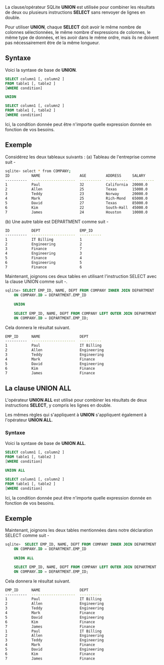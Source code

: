La clause/opérateur SQLite **UNION** est utilisée pour combiner les résultats de deux ou plusieurs instructions **SELECT** sans renvoyer de lignes en double.

Pour utiliser **UNION**, chaque **SELECT** doit avoir le même nombre de colonnes sélectionnées, le même nombre d'expressions de colonnes, le même type de données, et les avoir dans le même ordre, mais ils ne doivent pas nécessairement être de la même longueur.

## Syntaxe

Voici la syntaxe de base de **UNION**.

```sql
SELECT column1 [, column2 ]
FROM table1 [, table2 ]
[WHERE condition]

UNION

SELECT column1 [, column2 ]
FROM table1 [, table2 ]
[WHERE condition]
```

Ici, la condition donnée peut être n'importe quelle expression donnée en fonction de vos besoins.

## Exemple

Considérez les deux tableaux suivants : (a) Tableau de l'entreprise comme suit -

```bash
sqlite> select * from COMPANY;
ID          NAME                  AGE         ADDRESS     SALARY
----------  --------------------  ----------  ----------  ----------
1           Paul                  32          California  20000.0
2           Allen                 25          Texas       15000.0
3           Teddy                 23          Norway      20000.0
4           Mark                  25          Rich-Mond   65000.0
5           David                 27          Texas       85000.0
6           Kim                   22          South-Hall  45000.0
7           James                 24          Houston     10000.0
```

(b) Une autre table est DEPARTMENT comme suit -

```bash
ID          DEPT                  EMP_ID
----------  --------------------  ----------
1           IT Billing            1
2           Engineering           2
3           Finance               7
4           Engineering           3
5           Finance               4
6           Engineering           5
7           Finance               6
```

Maintenant, joignons ces deux tables en utilisant l'instruction SELECT avec la clause UNION comme suit -.

```sql
sqlite> SELECT EMP_ID, NAME, DEPT FROM COMPANY INNER JOIN DEPARTMENT
    ON COMPANY.ID = DEPARTMENT.EMP_ID
    
    UNION
    
    SELECT EMP_ID, NAME, DEPT FROM COMPANY LEFT OUTER JOIN DEPARTMENT
    ON COMPANY.ID = DEPARTMENT.EMP_ID;
```

Cela donnera le résultat suivant.

```bash
EMP_ID      NAME                  DEPT
----------  --------------------  ----------
1           Paul                  IT Billing
2           Allen                 Engineering
3           Teddy                 Engineering
4           Mark                  Finance
5           David                 Engineering
6           Kim                   Finance
7           James                 Finance
```

## La clause UNION ALL

L'opérateur **UNION ALL** est utilisé pour combiner les résultats de deux instructions **SELECT**, y compris les lignes en double.

Les mêmes règles qui s'appliquent à **UNION** s'appliquent également à l'opérateur **UNION ALL**.

### Syntaxe

Voici la syntaxe de base de **UNION ALL**.

```sql
SELECT column1 [, column2 ]
FROM table1 [, table2 ]
[WHERE condition]

UNION ALL

SELECT column1 [, column2 ]
FROM table1 [, table2 ]
[WHERE condition]
```

Ici, la condition donnée peut être n'importe quelle expression donnée en fonction de vos besoins.

## Exemple

Maintenant, joignons les deux tables mentionnées dans notre déclaration SELECT comme suit -

```sql
sqlite>  SELECT EMP_ID, NAME, DEPT FROM COMPANY INNER JOIN DEPARTMENT
    ON COMPANY.ID = DEPARTMENT.EMP_ID
    
    UNION ALL

    SELECT EMP_ID, NAME, DEPT FROM COMPANY LEFT OUTER JOIN DEPARTMENT
    ON COMPANY.ID = DEPARTMENT.EMP_ID;
```

Cela donnera le résultat suivant.

```bash
EMP_ID      NAME                  DEPT
----------  --------------------  ----------
1           Paul                  IT Billing
2           Allen                 Engineering
3           Teddy                 Engineering
4           Mark                  Finance
5           David                 Engineering
6           Kim                   Finance
7           James                 Finance
1           Paul                  IT Billing
2           Allen                 Engineering
3           Teddy                 Engineering
4           Mark                  Finance
5           David                 Engineering
6           Kim                   Finance
7           James                 Finance
```